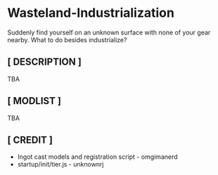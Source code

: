 # Wasteland-Industrialization
 Suddenly find yourself on an unknown surface with none of your gear nearby. What to do besides industrialize?

 ## [ DESCRIPTION ]
 TBA

 ## [ MODLIST ]
 TBA

 ## [ CREDIT ]
 - Ingot cast models and registration script - omgimanerd
 - startup/init/tier.js - unknownrj